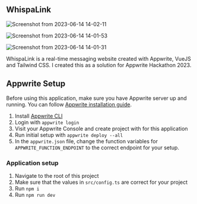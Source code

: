 ## WhispaLink

![Screenshot from 2023-06-14 14-02-11](https://github.com/ayush-raj13/WhispaLink/assets/113297899/c559d272-561e-46aa-be55-ffbc6d7fc5e3)


![Screenshot from 2023-06-14 14-01-53](https://github.com/ayush-raj13/WhispaLink/assets/113297899/fe9fd0c4-cb9d-4c3d-bd96-ae27a26725d2)


![Screenshot from 2023-06-14 14-01-31](https://github.com/ayush-raj13/WhispaLink/assets/113297899/81e3af91-f0dc-4610-8b24-9e88268357ae)


WhispaLink is a real-time messaging website created with Appwrite, VueJS and Tailwind CSS. I created this as a solution for Appwrite Hackathon 2023.

##  Appwrite Setup

Before using this application, make sure you have Appwrite server up and running. You can follow [Appwrite installation guide](https://appwrite.io/docs/installation).

1. Install [Appwrite CLI](https://appwrite.io/docs/command-line)
2. Login with `appwrite login`
3. Visit your Appwrite Console and create project with for this application
4. Run initial setup with `appwrite deploy --all`
5. In the `appwrite.json` file, change the function variables for `APPWRITE_FUNCTION_ENDPOINT` to the correct endpoint for your setup.

### Application setup

1. Navigate to the root of this project
2. Make sure that the values in `src/config.ts` are correct for your project
3. Run `npm i`
4. Run `npm run dev`
